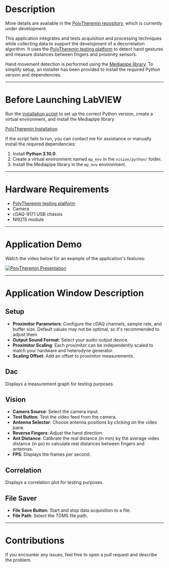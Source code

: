 # Description

More details are available in the [PolyTheremin repository](https://github.com/MiCyg/PolyTheremin), which is currently under development.

This application integrates and tests acquisition and processing techniques while collecting data to support the development of a decorrelation algorithm. It uses the [PolyTheremin testing platform](https://github.com/MiCyg/PolyTheremin_Hardware) to detect hand gestures and measure distances between fingers and proximity sensors.

Hand movement detection is performed using the [Mediapipe library](https://github.com/google-ai-edge/mediapipe). To simplify setup, an installer has been provided to install the required Python version and dependencies.

---

# Before Launching LabVIEW

Run the [installation script](pythonInstallation.bat) to set up the correct Python version, create a virtual environment, and install the Mediapipe library.

[PolyTheremin Installation](https://github.com/user-attachments/assets/24161088-da3a-4458-9bec-f73b979741b2)

If the script fails to run, you can contact me for assistance or manually install the required dependencies:
1. Install **Python 3.10.0**.
2. Create a virtual environment named `mp_env` in the `vision/python/` folder.
3. Install the Mediapipe library in the `mp_env` environment.

---

# Hardware Requirements

- [PolyTheremin testing platform](https://github.com/MiCyg/PolyTheremin_Hardware)  
- Camera  
- cDAQ-9171 USB chassis  
- NI9215 module  

---

# Application Demo  

Watch the video below for an example of the application's features:  

[![PolyTheremin Presentation](https://img.youtube.com/vi/Dlh9XJ3kCwI/0.jpg)](https://www.youtube.com/watch?v=Dlh9XJ3kCwI)  

---

# Application Window Description

## Setup  
- **Proximitor Parameters**: Configure the cDAQ channels, sample rate, and buffer size. Default values may not be optimal, so it's recommended to adjust them.  
- **Output Sound Format**: Select your audio output device.  
- **Proximitor Scaling**: Each proximitor can be independently scaled to match your hardware and heterodyne generator.  
- **Scaling Offset**: Add an offset to proximitor measurements.

## Dac  
Displays a measurement graph for testing purposes.

## Vision  
- **Camera Source**: Select the camera input.  
- **Test Button**: Test the video feed from the camera.  
- **Antenna Selector**: Choose antenna positions by clicking on the video pane.  
- **Reverse Fingers**: Adjust the hand direction.  
- **Ant Distance**: Calibrate the real distance (in mm) by the average video distance (in px) to calculate real distances between fingers and antennas.  
- **FPS**: Displays the frames per second.

## Correlation  
Displays a correlation plot for testing purposes.

## File Saver  
- **File Save Button**: Start and stop data acquisition to a file.  
- **File Path**: Select the TDMS file path.

---

# Contributions  

If you encounter any issues, feel free to open a pull request and describe the problem.
